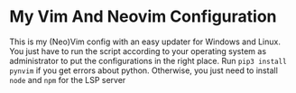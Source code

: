 # My Vim And Neovim Configuration
This is my (Neo)Vim config with an easy updater for Windows and Linux. You just have to run the script according to your operating system as administrator to put the configurations in the right place.
Run ```pip3 install pynvim``` if you get errors about python. Otherwise, you just need to install ```node``` and ```npm``` for the LSP server
